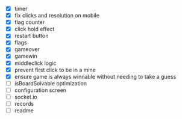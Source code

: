 - [X] timer
- [X] fix clicks and resolution on mobile
- [X] flag counter
- [X] click hold effect
- [X] restart button
- [X] flags
- [X] gameover
- [X] gamewin
- [X] middleclick logic
- [X] prevent first click to be in a mine
- [X] ensure game is always winnable without needing to take a guess
- [ ] isBoardSolvable optimization
- [ ] configuration screen
- [ ] socket.io
- [ ] records
- [ ] readme